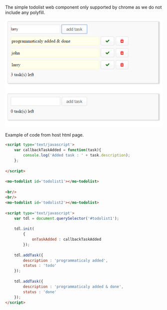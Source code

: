 
The  simple todolist web component only supported by chrome as we do not include any polyfill. 

![web component](./wc.png)

Example of code from host html page.



```html
<script type='text/javascript'>
    var callbackTaskAdded = function(task){
        console.log('Added task : ' + task.description);
    };

</script>

<mo-todolist id='todolist1'></mo-todolist>

<br/>
<br/>
<mo-todolist id='todolist2'></mo-todolist>

<script type='text/javascript'>
	var tdl = document.querySelector('#todolist1');
	
    tdl.init(
		{
			onTaskAdded : callbackTaskAdded
		});

    tdl.addTask({
        description : 'programmaticaly added',
        status : 'todo'
    });

    tdl.addTask({
        description : 'programmaticaly added & done',
        status : 'done'
    });
</script>
```
